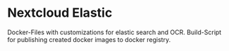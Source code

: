# Nextcloud Elastic

Docker-Files with customizations for elastic search and OCR. Build-Script for publishing created docker images to docker registry.
